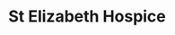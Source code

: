 ---
title: "St Elizabeth Hospice"
url: /ipswich/st-elizabeth-hospice-selkirk-road/
shop: charity
---